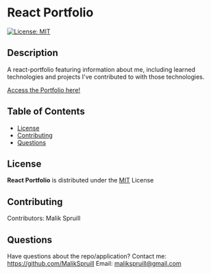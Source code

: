   # React Portfolio
  [![License: MIT](https://img.shields.io/badge/License-MIT-yellow.svg)](https://opensource.org/licenses/MIT)

  ## Description
  A react-portfolio featuring information about me, including learned technologies and projects I've contributed to with those technologies.

[Access the Portfolio here!](https://malikspruill.github.io/react-portfolio-ms/)
  
  ## Table of Contents
  * [License](#license)
  * [Contributing](#contributing)
  * [Questions](#questions)

  
  ## License 

  **React Portfolio** is distributed under the [MIT](https://opensource.org/licenses/MIT) License
    

  ## Contributing
   Contributors: Malik Spruill

  
  ## Questions
  Have questions about the repo/application? Contact me:
  <a href="https://github.com/MalikSpruill" target="_blank">https://github.com/MalikSpruill</a> 
  Email: malikspruill@gmail.com
  
